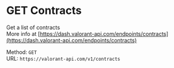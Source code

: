 <!--

This file is automatically generated!
Do not edit it directly!
See https://github.com/techchrism/valorant-api-docs/blob/trunk/contributing.md for more information.

-->

# GET Contracts

Get a list of contracts  
More info at [https://dash.valorant-api.com/endpoints/contracts](https://dash.valorant-api.com/endpoints/contracts)  


Method: `GET`  
URL: `https://valorant-api.com/v1/contracts`  
